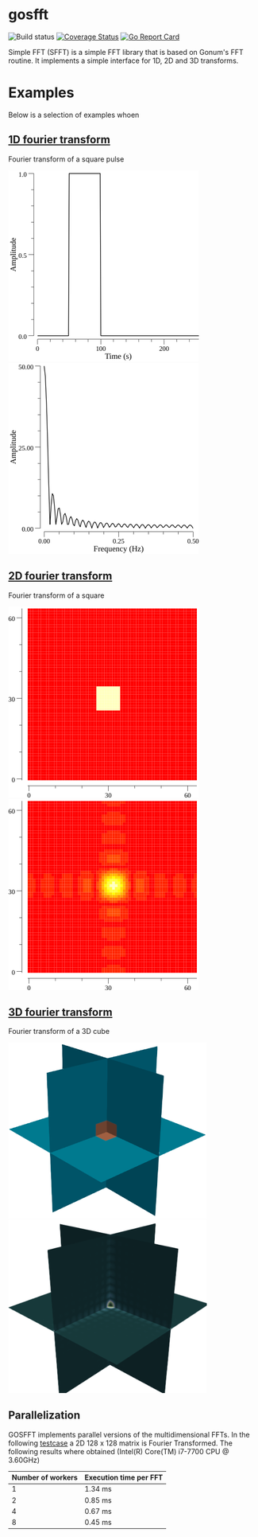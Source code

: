 # gosfft
![Build status](https://travis-ci.org/davidkleiven/gosfft.svg?branch=master)
[![Coverage Status](https://coveralls.io/repos/github/davidkleiven/gosfft/badge.svg?branch=master)](https://coveralls.io/github/davidkleiven/gosfft?branch=master)
[![Go Report Card](https://goreportcard.com/badge/github.com/davidkleiven/gosfft)](https://goreportcard.com/report/github.com/davidkleiven/gosfft)

Simple FFT (SFFT) is a simple FFT library that is based on Gonum's FFT routine. It implements a simple interface for 1D, 2D and 3D transforms.

# Examples

Below is a selection of examples whoen

## [1D fourier transform](examples/fft1d/main.go)

Fourier transform of a square pulse

![Signal 1D](figs/signal1D.png) ![Fourier Transform](figs/fft1D.png)

## [2D fourier transform](examples/fft2d/main.go)

Fourier transform of a square

![Signal 2D](figs/img.png) ![Fourier Transform](figs/fft2D.png)

## [3D fourier transform](examples/fft3d/main.go)

Fourier transform of a 3D cube

<p float="left">
    <img src="figs/img3D.png" width="400">
    <img src="figs/fft3D.png" width="400">
</p>

## Parallelization
GOSFFT implements parallel versions of the multidimensional FFTs. In the following [testcase](cmd/gosfft-time-fft2/main.go) a 
2D 128 x 128 matrix is Fourier Transformed. The following results where obtained (Intel(R) Core(TM) i7-7700 CPU @ 3.60GHz)

| Number of workers | Execution time per FFT |
| ----------------- | ---------------------- |
| 1                 | 1.34 ms                |
| 2                 | 0.85 ms                |
| 4                 | 0.67 ms                |
| 8                 | 0.45 ms                |
